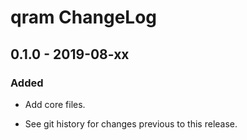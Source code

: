 # qram ChangeLog

## 0.1.0 - 2019-08-xx

### Added
- Add core files.

- See git history for changes previous to this release.
